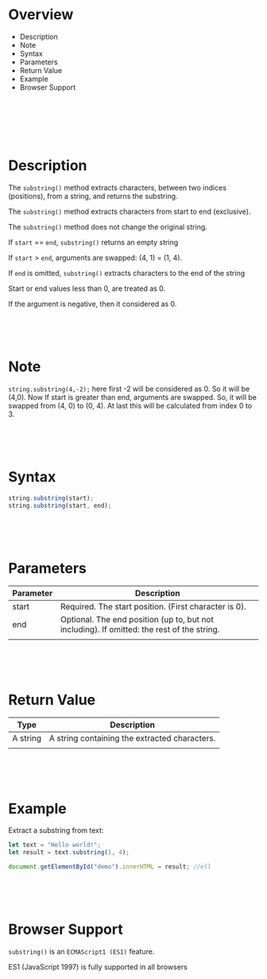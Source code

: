 # Overview

- Description
- Note
- Syntax
- Parameters
- Return Value
- Example
- Browser Support

&nbsp;

&nbsp;

&nbsp;

# Description

The `substring()` method extracts characters, between two indices (positions), from a string, and returns the substring.

The `substring()` method extracts characters from start to end (exclusive).

The `substring()` method does not change the original string.

If `start` == `end`, `substring()` returns an empty string

If `start` > `end`, arguments are swapped: (4, 1) = (1, 4).

If `end` is omitted, `substring()` extracts characters to the end of the string

Start or end values less than 0, are treated as 0.

If the argument is negative, then it considered as 0.

&nbsp;

&nbsp;

# Note

`string.substring(4,-2);` here first -2 will be considered as 0. So it will be (4,0). Now If start is greater than end, arguments are swapped. So, it will be swapped from (4, 0) to (0, 4). At last this will be calculated from index 0 to 3.

&nbsp;

&nbsp;

# Syntax

```js
string.substring(start);
string.substring(start, end);
```

&nbsp;

&nbsp;

# Parameters

| Parameter | Description                                                                                |
| --------- | ------------------------------------------------------------------------------------------ |
| start     | Required. The start position. (First character is 0).                                      |
| end       | Optional. The end position (up to, but not including). If omitted: the rest of the string. |
|           |                                                                                            |

&nbsp;

&nbsp;

# Return Value

| Type     | Description                                   |
| -------- | --------------------------------------------- |
| A string | A string containing the extracted characters. |
|          |                                               |

&nbsp;

&nbsp;

# Example

Extract a substring from text:

```js
let text = "Hello world!";
let result = text.substring(1, 4);

document.getElementById("demo").innerHTML = result; //ell
```

&nbsp;

&nbsp;

# Browser Support

`substring()` is an `ECMAScript1 (ES1)` feature.

ES1 (JavaScript 1997) is fully supported in all browsers

&nbsp;

&nbsp;
